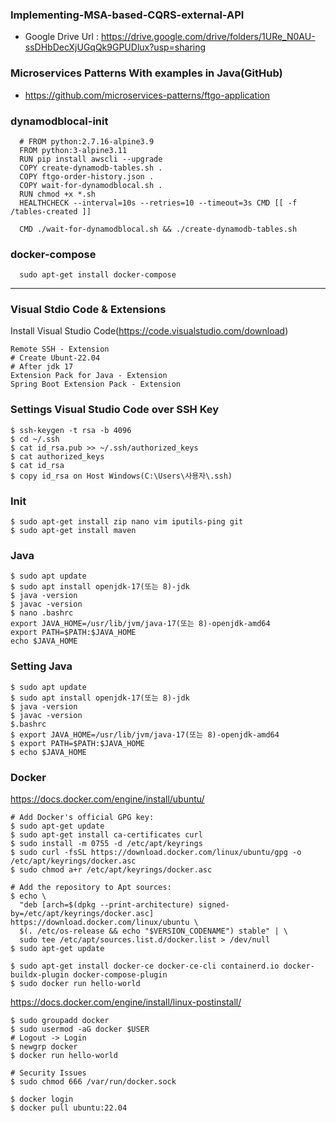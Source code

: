 ### Implementing-MSA-based-CQRS-external-API
- Google Drive Url : https://drive.google.com/drive/folders/1URe_N0AU-ssDHbDecXjUGqQk9GPUDlux?usp=sharing

### Microservices Patterns With examples in Java(GitHub)
- https://github.com/microservices-patterns/ftgo-application

### dynamodblocal-init

      # FROM python:2.7.16-alpine3.9
      FROM python:3-alpine3.11
      RUN pip install awscli --upgrade
      COPY create-dynamodb-tables.sh .
      COPY ftgo-order-history.json .
      COPY wait-for-dynamodblocal.sh .
      RUN chmod +x *.sh
      HEALTHCHECK --interval=10s --retries=10 --timeout=3s CMD [[ -f /tables-created ]]
      
      CMD ./wait-for-dynamodblocal.sh && ./create-dynamodb-tables.sh

### docker-compose

      sudo apt-get install docker-compose


-------------------------------------------------------------------------------------------------------------------------

### Visual Stdio Code & Extensions

Install Visual Studio Code(https://code.visualstudio.com/download)

    Remote SSH - Extension
    # Create Ubunt-22.04
    # After jdk 17
    Extension Pack for Java - Extension
    Spring Boot Extension Pack - Extension

### Settings Visual Studio Code over SSH Key

    $ ssh-keygen -t rsa -b 4096
    $ cd ~/.ssh
    $ cat id_rsa.pub >> ~/.ssh/authorized_keys
    $ cat authorized_keys
    $ cat id_rsa 
    $ copy id_rsa on Host Windows(C:\Users\사용자\.ssh)      

### Init

    $ sudo apt-get install zip nano vim iputils-ping git
    $ sudo apt-get install maven

### Java

    $ sudo apt update
    $ sudo apt install openjdk-17(또는 8)-jdk
    $ java -version
    $ javac -version
    $ nano .bashrc
    export JAVA_HOME=/usr/lib/jvm/java-17(또는 8)-openjdk-amd64
    export PATH=$PATH:$JAVA_HOME
    echo $JAVA_HOME

### Setting Java

    $ sudo apt update
    $ sudo apt install openjdk-17(또는 8)-jdk
    $ java -version
    $ javac -version
    $.bashrc
    $ export JAVA_HOME=/usr/lib/jvm/java-17(또는 8)-openjdk-amd64
    $ export PATH=$PATH:$JAVA_HOME
    $ echo $JAVA_HOME

### Docker

https://docs.docker.com/engine/install/ubuntu/

    # Add Docker's official GPG key:
    $ sudo apt-get update
    $ sudo apt-get install ca-certificates curl
    $ sudo install -m 0755 -d /etc/apt/keyrings
    $ sudo curl -fsSL https://download.docker.com/linux/ubuntu/gpg -o /etc/apt/keyrings/docker.asc
    $ sudo chmod a+r /etc/apt/keyrings/docker.asc

    # Add the repository to Apt sources:
    $ echo \
      "deb [arch=$(dpkg --print-architecture) signed-by=/etc/apt/keyrings/docker.asc] https://download.docker.com/linux/ubuntu \
      $(. /etc/os-release && echo "$VERSION_CODENAME") stable" | \
      sudo tee /etc/apt/sources.list.d/docker.list > /dev/null
    $ sudo apt-get update

    $ sudo apt-get install docker-ce docker-ce-cli containerd.io docker-buildx-plugin docker-compose-plugin
    $ sudo docker run hello-world

https://docs.docker.com/engine/install/linux-postinstall/

    $ sudo groupadd docker
    $ sudo usermod -aG docker $USER
    # Logout -> Login
    $ newgrp docker
    $ docker run hello-world

    # Security Issues
    $ sudo chmod 666 /var/run/docker.sock
    
    $ docker login
    $ docker pull ubuntu:22.04
